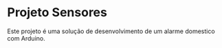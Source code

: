 # Projeto Sensores
Este projeto é uma solução de desenvolvimento de um alarme domestico com Arduino.
